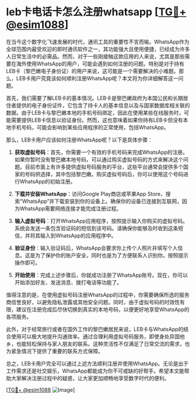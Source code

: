 # leb卡电话卡怎么注册whatsapp [[TG💪+ @esim1088](https://t.me/s/esim1088)]

在当今这个数字化飞速发展的时代，通讯工具的重要性不言而喻。WhatsApp作为全球范围内最受欢迎的即时通讯软件之一，其功能强大且使用便捷，已经成为许多人日常生活中的必需品。然而，对于一些刚接触这款应用的人来说，尤其是那些需要在海外使用WhatsApp的用户，可能会遇到如何注册的问题。特别是对于持有LEB卡（黎巴嫩电子身份证）的用户来说，这可能是一个需要解决的小难题。那么，LEB卡用户究竟该如何顺利注册WhatsApp呢？本文将为你详细解答这一问题。

首先，我们需要了解LEB卡的基本情况。LEB卡是黎巴嫩政府为本国公民和长期居住者提供的电子身份证件，它包含了持卡人的基本信息以及与国家数据库相关联的数据。由于LEB卡与黎巴嫩本地的手机号码绑定，因此在使用某些在线服务时，可能需要提供LEB卡信息以验证身份。然而，这也意味着如果你持有LEB卡但没有本地手机号码，可能会影响到某些应用程序的正常使用，包括WhatsApp。

那么，LEB卡用户应该如何注册WhatsApp呢？以下是具体步骤：

1. **获取虚拟号码**：首先，你需要一个有效的手机号码来完成WhatsApp的注册。如果你暂时没有黎巴嫩本地号码，可以通过购买虚拟号码的方式来解决这个问题。目前市面上有许多提供虚拟号码服务的平台，这些平台通常会提供多个国家的号码供选择，其中包括黎巴嫩。购买虚拟号码后，你可以使用这个号码进行WhatsApp的初始注册。

2. **下载并安装WhatsApp**：访问Google Play商店或苹果App Store，搜索“WhatsApp”并下载安装到你的设备上。确保你的设备已连接到互联网，因为WhatsApp需要网络连接才能完成注册过程。

3. **输入虚拟号码**：打开WhatsApp应用程序，按照提示输入你购买的虚拟号码。系统会发送一条包含验证码的短信到该号码。请确保你能够及时收到这条短信，并将其输入到WhatsApp的应用程序中。

4. **验证身份**：输入验证码后，WhatsApp会要求你上传个人照片并填写个人信息。这是为了保护你的账户安全，同时也是为了方便联系人识别你。按照提示操作即可。

5. **开始使用**：完成上述步骤后，你就成功注册了WhatsApp账号。现在，你可以开始添加好友、发送消息、拨打电话等功能了。

值得注意的是，在使用虚拟号码注册WhatsApp的过程中，你需要确保所选的服务商信誉良好，以避免隐私泄露或其他安全问题。同时，由于虚拟号码的时效性有限，建议在注册完成后尽快切换到真实的本地号码，以便更好地享受WhatsApp的各项服务。

此外，对于经常旅行或者在国外工作的黎巴嫩居民来说，LEB卡与WhatsApp的结合使用可以极大地提升沟通效率。通过合理利用虚拟号码服务，即使身处异国他乡，也能轻松保持与家人朋友的联系。这种灵活性不仅满足了日常交流的需求，也为紧急情况下提供了重要的联系方式保障。

总之，LEB卡用户完全可以通过上述方法顺利注册并使用WhatsApp。无论是出于工作需求还是社交娱乐，WhatsApp都能成为你不可或缺的好帮手。希望本文能帮助大家解决注册过程中的疑惑，让大家更加顺畅地享受数字时代的便利。

[[TG💪+ @esim1088](https://t.me/s/esim1088) ![Image](https://i.postimg.cc/4NQfJmqS/Snipaste-2025-05-13-00-14-12.png)]